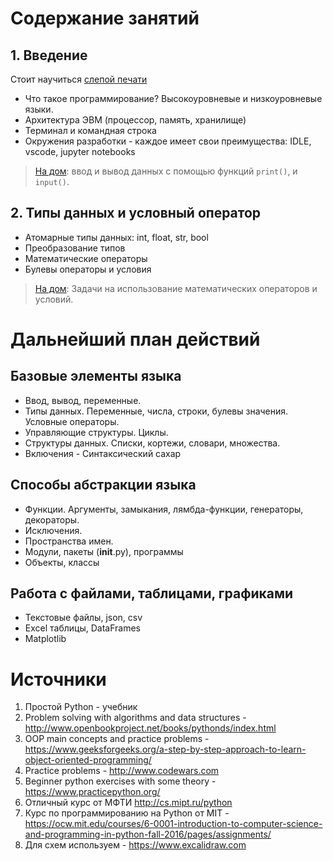 # Содержание занятий

## 1. Введение
Стоит научиться [слепой печати](https://www.keybr.com)

* Что такое программирование? Высокоуровневые и низкоуровневые языки.
* Архитектура ЭВМ (процессор, память, хранилище)
* Терминал и командная строка
* Окружения разработки - каждое имеет свои преимущества: IDLE, vscode, jupyter notebooks

> [На дом](https://github.com/vvihorev/TinyBootcamp/blob/main/practice/1_input_output.md): ввод и вывод данных с помощью функций `print()`, и `input()`.


## 2. Типы данных и условный оператор
* Атомарные типы данных: int, float, str, bool
* Преобразование типов
* Математические операторы
* Булевы операторы и условия

> [На дом](https://github.com/vvihorev/TinyBootcamp/blob/main/practice/2_datatypes_conditions.md): Задачи на использование математических операторов и условий.


# Дальнейший план действий

## Базовые элементы языка 
- Ввод, вывод, переменные.
- Типы данных. Переменные, числа, строки, булевы значения. Условные операторы.
- Управляющие структуры. Циклы.
- Структуры данных. Списки, кортежи, словари, множества.
- Включения - Синтаксический сахар

## Способы абстракции языка
- Функции. Аргументы, замыкания, лямбда-функции, генераторы, декораторы.
- Исключения.
- Пространства имен.
- Модули, пакеты (__init__.py), программы
- Объекты, классы

## Работа с файлами, таблицами, графиками
- Текстовые файлы, json, csv
- Excel таблицы, DataFrames
- Matplotlib


# Источники 
1. Простой Python - учебник
2. Problem solving with algorithms and data structures - http://www.openbookproject.net/books/pythonds/index.html
3. OOP main concepts and practice problems - https://www.geeksforgeeks.org/a-step-by-step-approach-to-learn-object-oriented-programming/
4. Practice problems - http://www.codewars.com
5. Beginner python exercises with some theory - https://www.practicepython.org/
6. Отличный курс от МФТИ http://cs.mipt.ru/python
7. Курс по программированию на Python от MIT - https://ocw.mit.edu/courses/6-0001-introduction-to-computer-science-and-programming-in-python-fall-2016/pages/assignments/
8. Для схем используем - https://www.excalidraw.com
